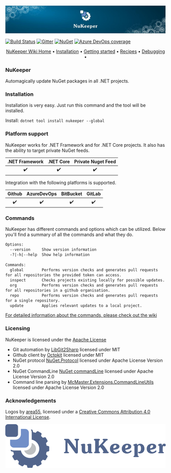 <p align="center"><img src="./assets/NuKeeperTopBar.jpg"></p>

[![Build Status](https://dev.azure.com/nukeeper/NuKeeper/_apis/build/status/PR%20build?branchName=master&label=build)](https://dev.azure.com/nukeeper/NuKeeper/_build/latest?definitionId=3?branchName=master)
[![Gitter](https://img.shields.io/gitter/room/NuKeeperDotNet/Lobby.js.svg?maxAge=2592000)](https://gitter.im/NuKeeperDotNet/Lobby)
[![NuGet](https://img.shields.io/nuget/v/NuKeeper.svg?maxAge=3600)](https://www.nuget.org/packages/NuKeeper/)
[![Azure DevOps coverage](https://img.shields.io/azure-devops/coverage/nukeeper/NuKeeper/4.svg)](https://dev.azure.com/nukeeper/NuKeeper/_build?definitionId=4)   
<p align="center">
  <a href="https://github.com/NuKeeperDotNet/NuKeeper/wiki">NuKeeper Wiki Home</a> •
  <a href="https://github.com/NuKeeperDotNet/NuKeeper/wiki/Getting-Started#getting-nukeeper">Installation</a> •
  <a href="https://github.com/NuKeeperDotNet/NuKeeper/wiki/Getting-Started#using-nukeeper">Getting started</a> •
  <a href="https://github.com/NuKeeperDotNet/NuKeeper/wiki/Recipes">Recipes</a> •
  <a href="https://github.com/NuKeeperDotNet/NuKeeper/wiki/Debugging-NuKeeper">Debugging</a> •
</p>

### NuKeeper

Automagically update NuGet packages in all .NET projects.

### Installation

Installation is very easy. Just run this command and the tool will be installed. 

Install: `dotnet tool install nukeeper --global`

### Platform support

NuKeeper works for .NET Framework and for .NET Core projects. It also has the ability to target private NuGet feeds.

| .NET Framework     |     .NET Core      |    Private Nuget Feed    |
|:------------------:|:------------------:|:------------------------:| 
| :heavy_check_mark: | :heavy_check_mark: |     :heavy_check_mark:   |

Integration with the following platforms is supported.

|     Github         |     AzureDevOps    |      BitBucket     |       GitLab        |
|:------------------:|:------------------:|:------------------:| :------------------:| 
| :heavy_check_mark: | :heavy_check_mark: | :heavy_check_mark: | :heavy_check_mark:  |

### Commands

NuKeeper has different commands and options which can be utilized. Below you'll find a summary of all the commands and what they do.

```
Options:
  --version     Show version information
  -?|-h|--help  Show help information

Commands:
  global        Performs version checks and generates pull requests for all repositories the provided token can access.
  inspect       Checks projects existing locally for possible updates.
  org           Performs version checks and generates pull requests for all repositories in a github organisation.
  repo          Performs version checks and generates pull requests for a single repository.
  update        Applies relevant updates to a local project.
```

[For detailed information about the commands, please check out the wiki](https://github.com/NuKeeperDotNet/NuKeeper/wiki) 

### Licensing

NuKeeper is licensed under the [Apache License](http://opensource.org/licenses/apache.html)

* Git automation by [LibGit2Sharp](https://github.com/libgit2/libgit2sharp/) licensed under MIT  
* Github client by [Octokit](https://github.com/octokit/octokit.net) licensed under MIT  
* NuGet protocol [NuGet.Protocol](https://github.com/NuGet/NuGet.Client) licensed under Apache License Version 2.0
* NuGet CommandLine [NuGet commandLine](https://github.com/NuGet/NuGet.Client) licensed under Apache License Version 2.0
* Command line parsing by [McMaster.Extensions.CommandLineUtils](https://github.com/natemcmaster/CommandLineUtils) licensed under Apache License Version 2.0

### Acknowledgements

Logos by [area55](https://github.com/area55git), licensed under a [Creative Commons Attribution 4.0 International License](https://creativecommons.org/licenses/by/4.0/).


<p align="center">
  <img src="https://github.com/NuKeeperDotNet/NuKeeper/blob/master/assets/Footer.svg" />
</p>
